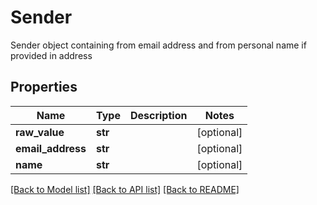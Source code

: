 # Sender

Sender object containing from email address and from personal name if provided in address
## Properties
Name | Type | Description | Notes
------------ | ------------- | ------------- | -------------
**raw_value** | **str** |  | [optional] 
**email_address** | **str** |  | [optional] 
**name** | **str** |  | [optional] 

[[Back to Model list]](../README#documentation-for-models) [[Back to API list]](../README#documentation-for-api-endpoints) [[Back to README]](../README)


